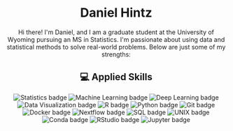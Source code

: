 <h1 align="center"> Daniel Hintz </h1>

<p align="center">
  Hi there! I'm Daniel, and I am a graduate student at the University of Wyoming pursuing an MS in Statistics. I'm passionate about using data and statistical methods to solve real-world problems. Below are just some of my strengths:
</p>

<h2 align="center">💻 Applied Skills</h2>

<p align="center">
  <img src="https://img.shields.io/badge/-Statistics-007ACC?style=flat-square&logo=R&logoColor=white" alt="Statistics badge" />
  <img src="https://img.shields.io/badge/-Machine%20Learning-FF6F00?style=flat-square&logo=TensorFlow&logoColor=white" alt="Machine Learning badge" />
  <img src="https://img.shields.io/badge/-Deep%20Learning-000000?style=flat-square&logo=PyTorch&logoColor=white" alt="Deep Learning badge" />
  <img src="https://img.shields.io/badge/-Data%20Visualization-FFC20A?style=flat-square&logo=Tableau&logoColor=white" alt="Data Visualization badge" />
  <img src="https://img.shields.io/badge/-R-276DC3?style=flat-square&logo=R&logoColor=white" alt="R badge" />
  <img src="https://img.shields.io/badge/-Python-3776AB?style=flat-square&logo=Python&logoColor=white" alt="Python badge" />
  <img src="https://img.shields.io/badge/-Git-F05032?style=flat-square&logo=Git&logoColor=white" alt="Git badge" />
  <img src="https://img.shields.io/badge/-Docker-2496ED?style=flat-square&logo=Docker&logoColor=white" alt="Docker badge" />
  <img src="https://img.shields.io/badge/-Nextflow-00BFFF?style=flat-square&logo=Nextflow&logoColor=white" alt="Nextflow badge" />
  <img src="https://img.shields.io/badge/-SQL-4479A1?style=flat-square&logo=SQL&logoColor=white" alt="SQL badge" />
  <img src="https://img.shields.io/badge/-UNIX-000000?style=flat-square&logo=UNIX&logoColor=white" alt="UNIX badge" />
  <img src="https://img.shields.io/badge/-Conda-44A833?style=flat-square&logo=Conda&logoColor=white" alt="Conda badge" />
  <img src="https://img.shields.io/badge/-RStudio-75AADB?style=flat-square&logo=RStudio&logoColor=white" alt="RStudio badge" />
  <img src="https://img.shields.io/badge/-Jupyter-F37626?style=flat-square&logo=Jupyter&logoColor=white" alt="Jupyter badge" />
</p>


<!--
<h2 align="center"> 💼 Work Experience</h2>

<p align="center">
  <strong>RA Project:</
-->


<!--
**DHintz137/DHintz137** is a ✨ _special_ ✨ repository because its `README.md` (this file) appears on your GitHub profile.

Here are some ideas to get you started:

- 🔭 I’m currently working on ...
- 🌱 I’m currently learning ...
- 👯 I’m looking to collaborate on ...
- 🤔 I’m looking for help with ...
- 💬 Ask me about ...
- 📫 How to reach me: ...
- 😄 Pronouns: ...
- ⚡ Fun fact: ...
-->
